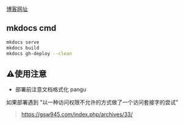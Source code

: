 
[博客网址](https://24849748.github.io/)

## mkdocs cmd

```bash
mkdocs serve
mkdocs build
mkdocs gh-deploy --clean
```

## ⚠️使用注意

* 部署前注意文档格式化 pangu

如果部署遇到 "以一种访问权限不允许的方式做了一个访问套接字的尝试"
> https://gsw945.com/index.php/archives/33/
